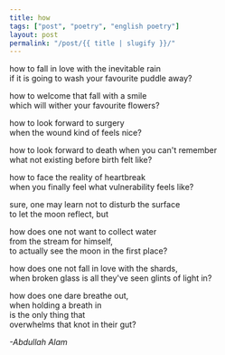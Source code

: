 ```yaml
---
title: how
tags: ["post", "poetry", "english poetry"]
layout: post
permalink: "/post/{{ title | slugify }}/"
---
```

how to fall in love with the inevitable rain\
if it is going to wash your favourite puddle away?

how to welcome that fall with a smile\
which will wither your favourite flowers?

how to look forward to surgery\
when the wound kind of feels nice?

how to look forward to death when you can't remember\
what not existing before birth felt like?

how to face the reality of heartbreak\
when you finally feel what vulnerability feels like?

sure, one may learn not to disturb the surface\
to let the moon reflect, but

how does one not want to collect water\
from the stream for himself,\
to actually see the moon in the first place?

how does one not fall in love with the shards,\
when broken glass is all they've seen glints of light in?

how does one dare breathe out,\
when holding a breath in\
is the only thing that\
overwhelms that knot in their gut?

*-Abdullah Alam*